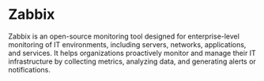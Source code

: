 # Zabbix

Zabbix is an open-source monitoring tool designed for enterprise-level monitoring of IT environments, including servers, networks, applications, and services. It helps organizations proactively monitor and manage their IT infrastructure by collecting metrics, analyzing data, and generating alerts or notifications.
